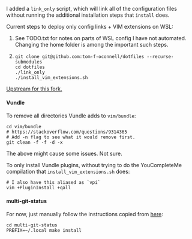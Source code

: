 
I added a `link_only` script, which will link all of the configuration files
without running the additional installation steps that `install` does.

Current steps to deploy only config links + VIM extensions on WSL:
1. See TODO.txt for notes on parts of WSL config I have not automated. 
   Changing the home folder is among the important such steps.
2. 
   ```
   git clone git@github.com:tom-f-oconnell/dotfiles --recurse-submodules
   cd dotfiles
   ./link_only
   ./install_vim_extensions.sh
   ```

[Upstream for this fork.](https://github.com/anishathalye/dotbot)

#### Vundle

To remove all directories Vundle adds to `vim/bundle`:
```
cd vim/bundle
# https://stackoverflow.com/questions/9314365
# Add -n flag to see what it would remove first.
git clean -f -f -d -x
```
The above might cause some issues. Not sure.

To only install Vundle plugins, without trying to do the YouCompleteMe
compilation that `install_vim_extensions.sh` does:
```
# I also have this aliased as `vpi`
vim +PluginInstall +qall
```

#### multi-git-status

For now, just manually follow the instructions copied from [here](https://github.com/fboender/multi-git-status):

```
cd multi-git-status
PREFIX=~/.local make install
```
